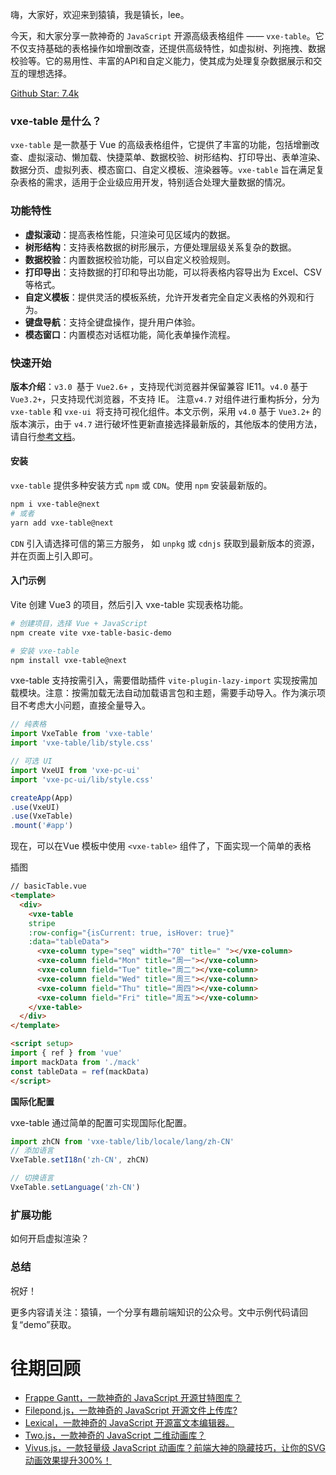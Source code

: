 嗨，大家好，欢迎来到猿镇，我是镇长，lee。

今天，和大家分享一款神奇的 `JavaScript` 开源高级表格组件 —— `vxe-table`。它不仅支持基础的表格操作如增删改查，还提供高级特性，如虚拟树、列拖拽、数据校验等。它的易用性、丰富的API和自定义能力，使其成为处理复杂数据展示和交互的理想选择。


[Github Star: 7.4k](https://github.com/x-extends/vxe-table)

### vxe-table 是什么？
`vxe-table` 是一款基于 Vue 的高级表格组件，它提供了丰富的功能，包括增删改查、虚拟滚动、懒加载、快捷菜单、数据校验、树形结构、打印导出、表单渲染、数据分页、虚拟列表、模态窗口、自定义模板、渲染器等。`vxe-table` 旨在满足复杂表格的需求，适用于企业级应用开发，特别适合处理大量数据的情况。

### 功能特性
- **虚拟滚动**：提高表格性能，只渲染可见区域内的数据。
- **树形结构**：支持表格数据的树形展示，方便处理层级关系复杂的数据。
- **数据校验**：内置数据校验功能，可以自定义校验规则。
- **打印导出**：支持数据的打印和导出功能，可以将表格内容导出为 Excel、CSV 等格式。
- **自定义模板**：提供灵活的模板系统，允许开发者完全自定义表格的外观和行为。
- **键盘导航**：支持全键盘操作，提升用户体验。
- **模态窗口**：内置模态对话框功能，简化表单操作流程。

### 快速开始

**版本介绍**：`v3.0 `基于 `Vue2.6+` ，支持现代浏览器并保留兼容 IE11。`v4.0` 基于 `Vue3.2+`，只支持现代浏览器，不支持 IE。 注意`v4.7` 对组件进行重构拆分，分为 `vxe-table` 和 `vxe-ui `将支持可视化组件。本文示例，采用 `v4.0` 基于 `Vue3.2+` 的版本演示，由于 `v4.7` 进行破坏性更新直接选择最新版的，其他版本的使用方法，请自行[参考文档](https://vxetable.cn/v3.8/#/table/start/install)。

#### 安装
`vxe-table` 提供多种安装方式 `npm` 或 `CDN`。使用 `npm` 安装最新版的。
```bash
npm i vxe-table@next 
# 或者
yarn add vxe-table@next   
```
`CDN`  引入请选择可信的第三方服务， 如 `unpkg` 或 `cdnjs` 获取到最新版本的资源，并在页面上引入即可。

#### 入门示例

Vite 创建 Vue3 的项目，然后引入 vxe-table 实现表格功能。

```bash
# 创建项目，选择 Vue + JavaScript
npm create vite vxe-table-basic-demo

# 安装 vxe-table
npm install vxe-table@next
```
vxe-table 支持按需引入，需要借助插件 `vite-plugin-lazy-import` 实现按需加载模块。注意：按需加载无法自动加载语言包和主题，需要手动导入。作为演示项目不考虑大小问题，直接全量导入。

```js
// 纯表格
import VxeTable from 'vxe-table'
import 'vxe-table/lib/style.css'

// 可选 UI
import VxeUI from 'vxe-pc-ui'
import 'vxe-pc-ui/lib/style.css' 

createApp(App)
.use(VxeUI)
.use(VxeTable)
.mount('#app')
```

现在，可以在Vue 模板中使用 `<vxe-table>` 组件了，下面实现一个简单的表格

插图

```html
// basicTable.vue
<template>
  <div>
    <vxe-table 
    stripe
    :row-config="{isCurrent: true, isHover: true}"
    :data="tableData">
      <vxe-column type="seq" width="70" title=" "></vxe-column>
      <vxe-column field="Mon" title="周一"></vxe-column>
      <vxe-column field="Tue" title="周二"></vxe-column>
      <vxe-column field="Wed" title="周三"></vxe-column>
      <vxe-column field="Thu" title="周四"></vxe-column>
      <vxe-column field="Fri" title="周五"></vxe-column>
    </vxe-table>
  </div>
</template>

<script setup>
import { ref } from 'vue'
import mackData from './mack'
const tableData = ref(mackData)
</script>
```
**国际化配置** 

vxe-table 通过简单的配置可实现国际化配置。

```js
import zhCN from 'vxe-table/lib/locale/lang/zh-CN'
// 添加语言
VxeTable.setI18n('zh-CN', zhCN)

// 切换语言
VxeTable.setLanguage('zh-CN')
```

### 扩展功能

如何开启虚拟渲染？



### 总结



祝好！

更多内容请关注：猿镇，一个分享有趣前端知识的公众号。文中示例代码请回复“demo”获取。

# 往期回顾

- [Frappe Gantt，一款神奇的 JavaScript 开源甘特图库？](https://mp.weixin.qq.com/s/aRlWUu3XLuzRPQf0ZWg3_g)
- [Filepond.js，一款神奇的 JavaScript 开源文件上传库?](https://mp.weixin.qq.com/s/gCVa1QLUqfiIhCuJ2mR4kw)
- [Lexical，一款神奇的 JavaScript 开源富文本编辑器。](https://mp.weixin.qq.com/s/ymJewx_9kn38N-eshYGUgQ)
- [Two.js，一款神奇的 JavaScript 二维动画库？](https://mp.weixin.qq.com/s/JIkp0A2XDexkRPiYFwjmKQ)
- [Vivus.js，一款轻量级 JavaScript 动画库？前端大神的隐藏技巧，让你的SVG动画效果提升300%！](https://mp.weixin.qq.com/s/PxZDU3AAT5N1ao4HeWZOXw)
